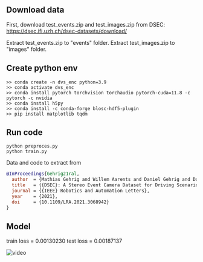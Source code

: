 ## Download data

First, download test_events.zip and test_images.zip from DSEC: https://dsec.ifi.uzh.ch/dsec-datasets/download/

Extract test_events.zip to "events" folder.
Extract test_images.zip to "images" folder.


## Create python env

```
>> conda create -n dvs_enc python=3.9
>> conda activate dvs_enc
>> conda install pytorch torchvision torchaudio pytorch-cuda=11.8 -c pytorch -c nvidia
>> conda install h5py 
>> conda install -c conda-forge blosc-hdf5-plugin
>> pip install matplotlib tqdm
```

## Run code
```
python preproces.py
python train.py
```

Data and code to extract from

```bibtex
@InProceedings{Gehrig21ral,
  author  = {Mathias Gehrig and Willem Aarents and Daniel Gehrig and Davide Scaramuzza},
  title   = {{DSEC}: A Stereo Event Camera Dataset for Driving Scenarios},
  journal = {{IEEE} Robotics and Automation Letters},
  year    = {2021},
  doi     = {10.1109/LRA.2021.3068942}
}
```
## Model

train loss = 0.00130230
test loss = 0.00187137

![video](https://github.com/KJeziorek/dvs_autoencoder/assets/95488355/7c7b4f75-d267-4c8a-86e2-292ca642c12f)
